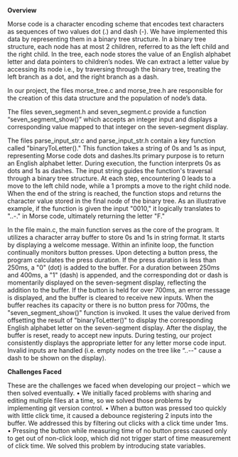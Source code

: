 **Overview**

Morse code is a character encoding scheme that encodes text characters as sequences of two values dot (.) and dash (-). We have implemented this data by representing them in a binary tree structure. In a binary tree structure, each node has at most 2 children, referred to as the left child and the right child. In the tree, each node stores the value of an English alphabet letter and data pointers to children’s nodes. We can extract a letter value by accessing its node i.e., by traversing through the binary tree, treating the left branch as a dot, and the right branch as a dash.
  
In our project, the files morse_tree.c and morse_tree.h are responsible for the creation of this data structure and the population of node’s data. 

The files seven_segment.h and seven_segment.c provide a function “seven_segment_show()” which accepts an integer input and displays a corresponding value mapped to that integer on the seven-segment display.

The files parse_input_str.c and parse_input_str.h contain a key function called "binaryToLetter()." This function takes a string of 0s and 1s as input, representing Morse code dots and dashes.Its primary purpose is to return an English alphabet letter.
During execution, the function interprets 0s as dots and 1s as dashes. The input string guides the function's traversal through a binary tree structure. At each step, encountering 0 leads to a move to the left child node, while a 1 prompts a move to the right child node. When the end of the string is reached, the function stops and returns the character value stored in the final node of the binary tree. As an illustrative example, if the function is given the input "0010," it logically translates to "..-." in Morse code, ultimately returning the letter "F."
 
In the file main.c, the main function serves as the core of the program. It utilizes a character array buffer to store 0s and 1s in string format. It starts by displaying a welcome message.
Within an infinite loop, the function continually monitors button presses. Upon detecting a button press, the program calculates the press duration. If the press duration is less than 250ms, a "0" (dot) is added to the buffer. For a duration between 250ms and 400ms, a "1" (dash) is appended, and the corresponding dot or dash is momentarily displayed on the seven-segment display, reflecting the addition to the buffer. If the button is held for over 700ms, an error message is displayed, and the buffer is cleared to receive new inputs.
When the buffer reaches its capacity or there is no button press for 700ms, the "seven_segment_show()" function is invoked. It uses the value derived from offsetting the result of "binaryToLetter()" to display the corresponding English alphabet letter on the seven-segment display. After the display, the buffer is reset, ready to accept new inputs.
During testing, our project consistently displays the appropriate letter for any letter morse code input. Invalid inputs are handled (i.e. empty nodes on the tree like “..--" cause a dash to be shown on the display).

**Challenges Faced**

These are the challenges we faced when developing our project – which we then solved eventually.
•	We initially faced problems with sharing and editing multiple files at a time, so we solved those problems by implementing git version control.
•	When a button was pressed too quickly with little click time, it caused a debounce registering 2 inputs into the buffer. We addressed this by filtering out clicks with a click time under 1ms.
•	Pressing the button while measuring time of no button press caused only to get out of non-click loop, which did not trigger start of time measurement of click time. We solved this problem by introducing state variables.
